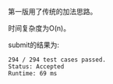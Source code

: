 第一版用了传统的加法思路。

时间复杂度为O(n)。

submit的结果为:
```
294 / 294 test cases passed.
Status: Accepted
Runtime: 69 ms
```
